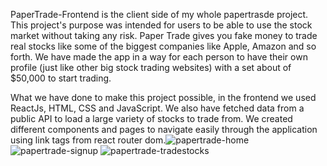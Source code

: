 PaperTrade-Frontend is the client side of my whole papertrasde project. This project's purpose was intended for users to be able to use the stock market without taking any risk.
Paper Trade gives you fake money to trade real stocks like some of the biggest companies like Apple, Amazon and so forth.
We have made the app in a way for each person to have their own profile (just like other big stock trading websites) with a set about of $50,000 to start trading. 

What we have done to make this project possible, in the frontend we used ReactJs, HTML, CSS and JavaScript. We also have fetched data from a public API to load a large variety of stocks to trade from. We created different components and pages to navigate easily through the application using link tags from react router dom.![papertrade-home](https://user-images.githubusercontent.com/66877732/130512809-ea94e748-6bb1-455e-8a74-68fcc698e457.png)
![papertrade-signup](https://user-images.githubusercontent.com/66877732/130512810-c94bab42-702b-4822-adf5-c8d2709283d2.png)
![papertrade-tradestocks](https://user-images.githubusercontent.com/66877732/130512813-13a6e8d1-7036-4ea3-ab14-9ecc9f34fc4c.png)

